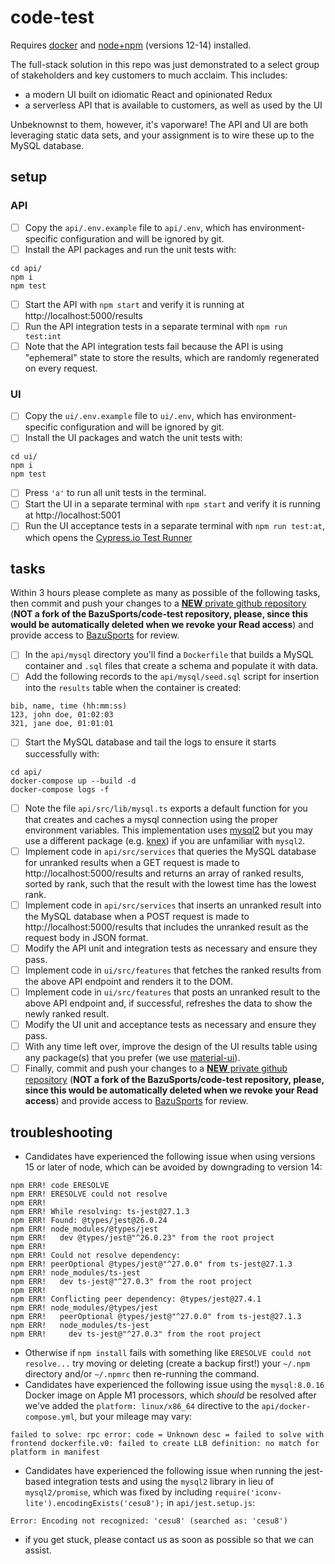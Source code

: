 # code-test

Requires [docker](https://www.docker.com/products/docker-desktop) and [node+npm](https://github.com/nvm-sh/nvm#intro) (versions 12-14) installed.

The full-stack solution in this repo was just demonstrated to a select group of stakeholders and key customers to much acclaim. This includes:
* a modern UI built on idiomatic React and opinionated Redux
* a serverless API that is available to customers, as well as used by the UI

Unbeknownst to them, however, it's vaporware! The API and UI are both leveraging static data sets, and your assignment is to wire these up to the MySQL database.

## setup

### API
- [ ] Copy the `api/.env.example` file to `api/.env`, which has environment-specific configuration and will be ignored by git.
- [ ] Install the API packages and run the unit tests with:
```
cd api/
npm i
npm test
```
- [ ] Start the API with `npm start` and verify it is running at http://localhost:5000/results
- [ ] Run the API integration tests in a separate terminal with `npm run test:int`
- [ ] Note that the API integration tests fail because the API is using "ephemeral" state to store the results, which are randomly regenerated on every request.

### UI
- [ ] Copy the `ui/.env.example` file to `ui/.env`, which has environment-specific configuration and will be ignored by git.
- [ ] Install the UI packages and watch the unit tests with:
```
cd ui/
npm i
npm test
```
- [ ] Press `'a'` to run all unit tests in the terminal.
- [ ] Start the UI in a separate terminal with `npm start` and verify it is running at http://localhost:5001
- [ ] Run the UI acceptance tests in a separate terminal with `npm run test:at`, which opens the [Cypress.io Test Runner](https://docs.cypress.io/guides/core-concepts/test-runner#Overview)

## tasks

Within 3 hours please complete as many as possible of the following tasks, then commit and push your changes to a [**NEW** private github repository](https://github.com/new) (**NOT a fork of the BazuSports/code-test repository, please, since this would be automatically deleted when we revoke your Read access**) and provide access to [BazuSports](https://github.com/BazuSports) for review.

- [ ] In the `api/mysql` directory you'll find a `Dockerfile` that builds a MySQL container and `.sql` files that create a schema and populate it with data.
- [ ] Add the following records to the `api/mysql/seed.sql` script for insertion into the `results` table when the container is created:
```
bib, name, time (hh:mm:ss)
123, john doe, 01:02:03
321, jane doe, 01:01:01
```
- [ ] Start the MySQL database and tail the logs to ensure it starts successfully with:
```
cd api/
docker-compose up --build -d
docker-compose logs -f
```
- [ ] Note the file `api/src/lib/mysql.ts` exports a default function for you that creates and caches a mysql connection using the proper environment variables. This implementation uses [mysql2](https://www.npmjs.com/package/mysql2) but you may use a different package (e.g. [knex](https://www.npmjs.com/package/knex)) if you are unfamiliar with `mysql2`.
- [ ] Implement code in `api/src/services` that queries the MySQL database for unranked results when a GET request is made to http://localhost:5000/results and returns an array of ranked results, sorted by rank, such that the result with the lowest time has the lowest rank.
- [ ] Implement code in `api/src/services` that inserts an unranked result into the MySQL database when a POST request is made to http://localhost:5000/results that includes the unranked result as the request body in JSON format.
- [ ] Modify the API unit and integration tests as necessary and ensure they pass.
- [ ] Implement code in `ui/src/features` that fetches the ranked results from the above API endpoint and renders it to the DOM.
- [ ] Implement code in `ui/src/features` that posts an unranked result to the above API endpoint and, if successful, refreshes the data to show the newly ranked result. 
- [ ] Modify the UI unit and acceptance tests as necessary and ensure they pass.
- [ ] With any time left over, improve the design of the UI results table using any package(s) that you prefer (we use [material-ui](https://material-ui.com/)).
- [ ] Finally, commit and push your changes to a [**NEW** private github repository](https://github.com/new) (**NOT a fork of the BazuSports/code-test repository, please, since this would be automatically deleted when we revoke your Read access**) and provide access to [BazuSports](https://github.com/BazuSports) for review.

## troubleshooting
* Candidates have experienced the following issue when using versions 15 or later of node, which can be avoided by downgrading to version 14:
```
npm ERR! code ERESOLVE
npm ERR! ERESOLVE could not resolve
npm ERR! 
npm ERR! While resolving: ts-jest@27.1.3
npm ERR! Found: @types/jest@26.0.24
npm ERR! node_modules/@types/jest
npm ERR!   dev @types/jest@"^26.0.23" from the root project
npm ERR! 
npm ERR! Could not resolve dependency:
npm ERR! peerOptional @types/jest@"^27.0.0" from ts-jest@27.1.3
npm ERR! node_modules/ts-jest
npm ERR!   dev ts-jest@"^27.0.3" from the root project
npm ERR! 
npm ERR! Conflicting peer dependency: @types/jest@27.4.1
npm ERR! node_modules/@types/jest
npm ERR!   peerOptional @types/jest@"^27.0.0" from ts-jest@27.1.3
npm ERR!   node_modules/ts-jest
npm ERR!     dev ts-jest@"^27.0.3" from the root project
```
* Otherwise if `npm install` fails with something like `ERESOLVE could not resolve...` try moving or deleting (create a backup first!) your `~/.npm` directory and/or `~/.npmrc` then re-running the command.
* Candidates have experienced the following issue using the `mysql:8.0.16` Docker image on Apple M1 processors, which *should* be resolved after we've added the `platform: linux/x86_64` directive to the `api/docker-compose.yml`, but your mileage may vary:
```
failed to solve: rpc error: code = Unknown desc = failed to solve with frontend dockerfile.v0: failed to create LLB definition: no match for platform in manifest
```
* Candidates have experienced the following issue when running the jest-based integration tests and using the `mysql2` library in lieu of `mysql2/promise`, which was fixed by including `require('iconv-lite').encodingExists('cesu8');` in `api/jest.setup.js`:
```
Error: Encoding not recognized: 'cesu8' (searched as: 'cesu8')
```
* if you get stuck, please contact us as soon as possible so that we can assist.

